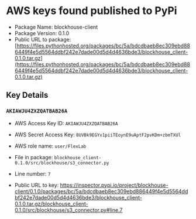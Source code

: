 # AWS keys found published to PyPi

* Package Name: blockhouse-client
* Package Version: 0.1.0
* Public URL to package: [https://files.pythonhosted.org/packages/bc/5a/bdcdbaeb8ec309ebd886449f4e5d5564ddbf242e7dade00d5d4d4636bde3/blockhouse_client-0.1.0.tar.gz](https://files.pythonhosted.org/packages/bc/5a/bdcdbaeb8ec309ebd886449f4e5d5564ddbf242e7dade00d5d4d4636bde3/blockhouse_client-0.1.0.tar.gz)

## Key Details

### `AKIAWJU4ZXZQATBAB26A`

* AWS Access Key ID: `AKIAWJU4ZXZQATBAB26A`
* AWS Secret Access Key: `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` 
* AWS role name: `user/FlexLab`
* File in package: `blockhouse_client-0.1.0/src/blockhouse/s3_connector.py`
* Line number: `7`

* Public URL to key: https://inspector.pypi.io/project/blockhouse-client/0.1.0/packages/bc/5a/bdcdbaeb8ec309ebd886449f4e5d5564ddbf242e7dade00d5d4d4636bde3/blockhouse_client-0.1.0.tar.gz/blockhouse_client-0.1.0/src/blockhouse/s3_connector.py#line.7



